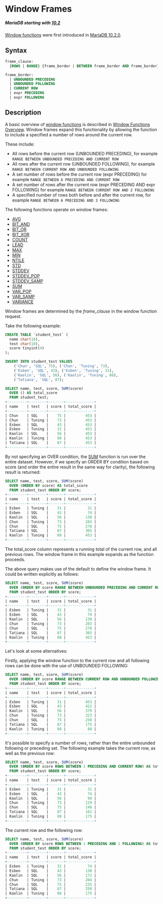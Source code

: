 # Window Frames

##### MariaDB starting with [10.2](/kb/en/what-is-mariadb-102/)

[Window functions](/built-in-functions/special-functions/window-functions) were first introduced in [MariaDB 10.2.0](/kb/en/mariadb-1020-release-notes/).

## Syntax

```sql
frame_clause:
  {ROWS | RANGE} {frame_border | BETWEEN frame_border AND frame_border}

frame_border:
  | UNBOUNDED PRECEDING
  | UNBOUNDED FOLLOWING
  | CURRENT ROW
  | expr PRECEDING
  | expr FOLLOWING
```

## Description

A basic overview of [window functions](/built-in-functions/special-functions/window-functions) is described in [Window Functions Overview](/built-in-functions/special-functions/window-functions/window-functions-overview). Window frames expand this functionality by allowing the function to include a specified a number of rows around the current row.

These include:

- All rows before the current row (UNBOUNDED PRECEDING), for example `RANGE BETWEEN UNBOUNDED PRECEDING AND CURRENT ROW`
- All rows after the current row (UNBOUNDED FOLLOWING), for example `RANGE BETWEEN CURRENT ROW AND UNBOUNDED FOLLOWING`
- A set number of rows before the current row (expr PRECEDING) for example `RANGE BETWEEN 6 PRECEDING AND CURRENT ROW`
- A set number of rows after the current row (expr PRECEDING AND expr FOLLOWING)  for example `RANGE BETWEEN CURRENT ROW AND 2 FOLLOWING`
- A specified number of rows both before and after the current row, for example `RANGE BETWEEN 6 PRECEDING AND 3 FOLLOWING `

The following functions operate on window frames:

- [AVG](/built-in-functions/aggregate-functions/avg)
- [BIT_AND](/built-in-functions/aggregate-functions/bit_and)
- [BIT_OR](/built-in-functions/aggregate-functions/bit_or)
- [BIT_XOR](/built-in-functions/aggregate-functions/bit_xor)
- [COUNT](/built-in-functions/aggregate-functions/count)
- [LEAD](/built-in-functions/special-functions/window-functions/lead)
- [MAX](/built-in-functions/aggregate-functions/max)
- [MIN](/built-in-functions/aggregate-functions/min)
- [NTILE](/built-in-functions/special-functions/window-functions/ntile)
- [STD](/built-in-functions/aggregate-functions/std)
- [STDDEV](/built-in-functions/aggregate-functions/stddev)
- [STDDEV_POP](/built-in-functions/aggregate-functions/stddev_pop)
- [STDDEV_SAMP](/built-in-functions/aggregate-functions/stddev_samp)
- [SUM](/built-in-functions/aggregate-functions/sum)
- [VAR_POP](/built-in-functions/aggregate-functions/var_pop)
- [VAR_SAMP](/built-in-functions/aggregate-functions/var_samp)
- [VARIANCE](/built-in-functions/aggregate-functions/variance)

Window frames are determined by the <em>frame_clause</em> in the window function request.

Take the following example:

```sql
CREATE TABLE `student_test` (
  name char(10),
  test char(10),
  score tinyint(4)
);

INSERT INTO student_test VALUES 
    ('Chun', 'SQL', 75), ('Chun', 'Tuning', 73), 
    ('Esben', 'SQL', 43), ('Esben', 'Tuning', 31), 
    ('Kaolin', 'SQL', 56), ('Kaolin', 'Tuning', 88), 
    ('Tatiana', 'SQL', 87);

SELECT name, test, score, SUM(score) 
  OVER () AS total_score 
  FROM student_test;
+---------+--------+-------+-------------+
| name    | test   | score | total_score |
+---------+--------+-------+-------------+
| Chun    | SQL    |    75 |         453 |
| Chun    | Tuning |    73 |         453 |
| Esben   | SQL    |    43 |         453 |
| Esben   | Tuning |    31 |         453 |
| Kaolin  | SQL    |    56 |         453 |
| Kaolin  | Tuning |    88 |         453 |
| Tatiana | SQL    |    87 |         453 |
+---------+--------+-------+-------------+
```

By not specifying an OVER condition, the [SUM](/built-in-functions/aggregate-functions/sum) function is run over the entire dataset. However, if we specify an ORDER BY condition based on score (and order the entire result in the same way for clarity), the following result is returned:

```sql
SELECT name, test, score, SUM(score) 
  OVER (ORDER BY score) AS total_score 
  FROM student_test ORDER BY score;
+---------+--------+-------+-------------+
| name    | test   | score | total_score |
+---------+--------+-------+-------------+
| Esben   | Tuning |    31 |          31 |
| Esben   | SQL    |    43 |          74 |
| Kaolin  | SQL    |    56 |         130 |
| Chun    | Tuning |    73 |         203 |
| Chun    | SQL    |    75 |         278 |
| Tatiana | SQL    |    87 |         365 |
| Kaolin  | Tuning |    88 |         453 |
+---------+--------+-------+-------------+
```

The total_score column represents a running total of the current row, and all previous rows. The window frame in this example expands as the function proceeds.

The above query makes use of the default to define the window frame. It could be written explicitly as follows:

```sql
SELECT name, test, score, SUM(score) 
  OVER (ORDER BY score RANGE BETWEEN UNBOUNDED PRECEDING AND CURRENT ROW) AS total_score 
  FROM student_test ORDER BY score;
+---------+--------+-------+-------------+
| name    | test   | score | total_score |
+---------+--------+-------+-------------+
| Esben   | Tuning |    31 |          31 |
| Esben   | SQL    |    43 |          74 |
| Kaolin  | SQL    |    56 |         130 |
| Chun    | Tuning |    73 |         203 |
| Chun    | SQL    |    75 |         278 |
| Tatiana | SQL    |    87 |         365 |
| Kaolin  | Tuning |    88 |         453 |
+---------+--------+-------+-------------+
```

Let's look at some alternatives:

Firstly, applying the window function to the current row and all following rows can be done with the use of UNBOUNDED FOLLOWING:

```sql
SELECT name, test, score, SUM(score) 
  OVER (ORDER BY score RANGE BETWEEN CURRENT ROW AND UNBOUNDED FOLLOWING) AS total_score 
  FROM student_test ORDER BY score;
+---------+--------+-------+-------------+
| name    | test   | score | total_score |
+---------+--------+-------+-------------+
| Esben   | Tuning |    31 |         453 |
| Esben   | SQL    |    43 |         422 |
| Kaolin  | SQL    |    56 |         379 |
| Chun    | Tuning |    73 |         323 |
| Chun    | SQL    |    75 |         250 |
| Tatiana | SQL    |    87 |         175 |
| Kaolin  | Tuning |    88 |          88 |
+---------+--------+-------+-------------+
```

It's possible to specify a number of rows, rather than the entire unbounded following or preceding set. The following example takes the current row, as well as the previous row:

```sql
SELECT name, test, score, SUM(score) 
  OVER (ORDER BY score ROWS BETWEEN 1 PRECEDING AND CURRENT ROW) AS total_score 
  FROM student_test ORDER BY score;
+---------+--------+-------+-------------+
| name    | test   | score | total_score |
+---------+--------+-------+-------------+
| Esben   | Tuning |    31 |          31 |
| Esben   | SQL    |    43 |          74 |
| Kaolin  | SQL    |    56 |          99 |
| Chun    | Tuning |    73 |         129 |
| Chun    | SQL    |    75 |         148 |
| Tatiana | SQL    |    87 |         162 |
| Kaolin  | Tuning |    88 |         175 |
+---------+--------+-------+-------------+
```

The current row and the following row:

```sql
SELECT name, test, score, SUM(score) 
  OVER (ORDER BY score ROWS BETWEEN 1 PRECEDING AND 1 FOLLOWING) AS total_score 
  FROM student_test ORDER BY score;
+---------+--------+-------+-------------+
| name    | test   | score | total_score |
+---------+--------+-------+-------------+
| Esben   | Tuning |    31 |          74 |
| Esben   | SQL    |    43 |         130 |
| Kaolin  | SQL    |    56 |         172 |
| Chun    | Tuning |    73 |         204 |
| Chun    | SQL    |    75 |         235 |
| Tatiana | SQL    |    87 |         250 |
| Kaolin  | Tuning |    88 |         175 |
+---------+--------+-------+-------------+
```